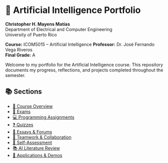 # 🧠 Artificial Intelligence Portfolio

**Christopher H. Mayens Matías**  
Department of Electrical and Computer Engineering  
University of Puerto Rico  

**Course:** ICOM5015 – Artificial Intelligence 
**Professor:** Dr. José Fernando Vega Riveros  
**Final Grade:** A

Welcome to my portfolio for the Artificial Intelligence course. This repository documents my progress, reflections, and projects completed throughout the semester.


## 📚 Sections

- [📖 Course Overview](./course-overview.md/)
- [🧪 Exams](./exams.md/)
- [💻 Programming Assignments](./programming-assignments.md/)
- [❓ Quizzes](./quizzes.md/)
- [📝 Essays & Forums](./essays-forums.md/)
- [🤝 Teamwork & Collaboration](./teamwork.md/)
- [🧭 Self-Assessment](./self-assessment.md/)
- [📚 AI Literature Review](./ai-literature-review.md/)
- [🎥 Applications & Demos](./applications-demos.md/)
